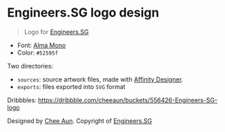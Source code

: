 Engineers.SG logo design
===

> Logo for [Engineers.SG](https://engineers.sg/)

- Font: [Alma Mono](http://almamono.com/)
- Color: `#52595f`

Two directories:

- `sources`: source artwork files, made with [Affinity Designer](https://affinity.serif.com/en-us/designer/).
- `exports`: files exported into `SVG` format

Dribbbles: <https://dribbble.com/cheeaun/buckets/556426-Engineers-SG-logo>

Designed by [Chee Aun](http://cheeaun.com/). Copyright of [Engineers.SG](https://engineers.sg/)
